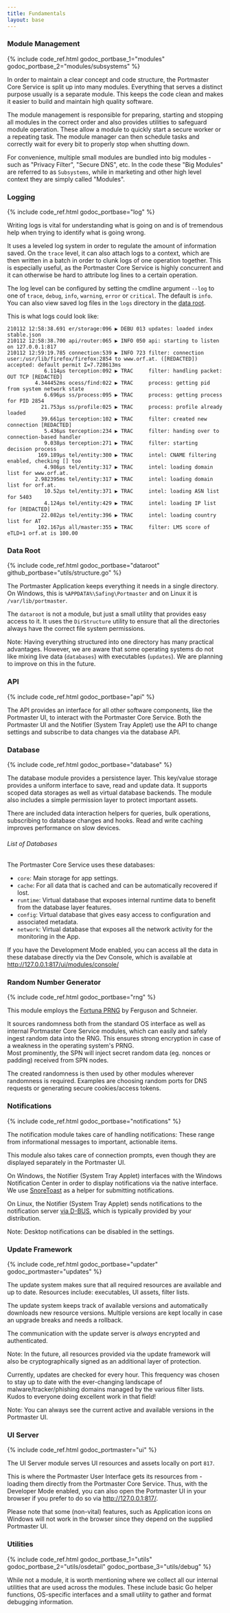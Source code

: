 ```yaml
---
title: Fundamentals
layout: base
---
```


### Module Management

{% include code_ref.html godoc_portbase_1="modules" godoc_portbase_2="modules/subsystems" %}

In order to maintain a clear concept and code structure, the Portmaster Core Service is split up into many modules. Everything that serves a distinct purpose usually is a separate module. This keeps the code clean and makes it easier to build and maintain high quality software.

The module management is responsible for preparing, starting and stopping all modules in the correct order and also provides utilities to safeguard module operation. These allow a module to quickly start a secure worker or a repeating task. The module manager can then schedule tasks and correctly wait for every bit to properly stop when shutting down.

For convenience, multiple small modules are bundled into big modules - such as "Privacy Filter", "Secure DNS", etc. In the code these "Big Modules" are referred to as `Subsystems`, while in marketing and other high level context they are simply called "Modules".

### Logging

{% include code_ref.html godoc_portbase="log" %}

Writing logs is vital for understanding what is going on and is of tremendous help when trying to identify what is going wrong.

It uses a leveled log system in order to regulate the amount of information saved. On the `trace` level, it can also attach logs to a context, which are then written in a batch in order to clunk logs of one operation together. This is especially useful, as the Portmaster Core Service is highly concurrent and it can otherwise be hard to attribute log lines to a certain operation.

The log level can be configured by setting the cmdline argument `--log` to one of `trace`, `debug`, `info`, `warning`, `error` or `critical`.
The default is `info`.
You can also view saved log files in the `logs` directory in the [data root](#data-root).

This is what logs could look like:
```
210112 12:58:38.691 er/storage:096 ▶ DEBU 013 updates: loaded index stable.json
210112 12:58:38.700 api/router:065 ▶ INFO 050 api: starting to listen on 127.0.0.1:817
210112 12:59:19.785 connection:539 ▶ INFO 723 filter: connection user:/usr/lib/firefox/firefox:2854 to www.orf.at. ([REDACTED]) accepted: default permit Σ=7.728613ms
            6.114µs terception:092 ▶ TRAC     filter: handling packet: OUT TCP [REDACTED]
         4.344452ms ocess/find:022 ▶ TRAC     process: getting pid from system network state
            6.696µs ss/process:095 ▶ TRAC     process: getting process for PID 2854
           21.753µs ss/profile:025 ▶ TRAC     process: profile already loaded
           39.661µs terception:102 ▶ TRAC     filter: created new connection [REDACTED]
            5.436µs terception:234 ▶ TRAC     filter: handing over to connection-based handler
            9.038µs terception:271 ▶ TRAC     filter: starting decision process
          169.189µs tel/entity:300 ▶ TRAC     intel: CNAME filtering enabled, checking [] too
            4.986µs tel/entity:317 ▶ TRAC     intel: loading domain list for www.orf.at.
         2.982395ms tel/entity:317 ▶ TRAC     intel: loading domain list for orf.at.
            10.52µs tel/entity:371 ▶ TRAC     intel: loading ASN list for 5403
            4.124µs tel/entity:429 ▶ TRAC     intel: loading IP list for [REDACTED]
           22.082µs tel/entity:396 ▶ TRAC     intel: loading country list for AT
          102.167µs all/master:355 ▶ TRAC     filter: LMS score of eTLD+1 orf.at is 100.00
```

### Data Root

{% include code_ref.html godoc_portbase="dataroot" github_portbase="utils/structure.go" %}

The Portmaster Application keeps everything it needs in a single directory. On Windows, this is `%APPDATA%\Safing\Portmaster` and on Linux it is `/var/lib/portmaster`.

The `dataroot` is not a module, but just a small utility that provides easy access to it. It uses the `DirStructure` utility to ensure that all the directories always have the correct file system permissions.

Note: Having everything structured into one directory has many practical advantages. However, we are aware that some operating systems do not like mixing live data (`databases`) with executables (`updates`). We are planning to improve on this in the future.

### API

{% include code_ref.html godoc_portbase="api" %}

The API provides an interface for all other software components, like the Portmaster UI, to interact with the Portmaster Core Service. Both the Portmaster UI and the Notifier (System Tray Applet) use the API to change settings and subscribe to data changes via the database API.

### Database

{% include code_ref.html godoc_portbase="database" %}

The database module provides a persistence layer. This key/value storage provides a uniform interface to save, read and update data. It supports scoped data storages as well as virtual database backends.
The module also includes a simple permission layer to protect important assets.

There are included data interaction helpers for queries, bulk operations, subscribing to database changes and hooks. Read and write caching improves performance on slow devices.

###### List of Databases

The Portmaster Core Service uses these databases:

- `core`: Main storage for app settings.
- `cache`: For all data that is cached and can be automatically recovered if lost.
- `runtime`: Virtual database that exposes internal runtime data to benefit from the database layer features.
- `config`: Virtual database that gives easy access to configuration and associated metadata.
- `network`: Virtual database that exposes all the network activity for the monitoring in the App.

If you have the Development Mode enabled, you can access all the data in these database directly via the Dev Console, which is available at http://127.0.0.1:817/ui/modules/console/

### Random Number Generator

{% include code_ref.html godoc_portbase="rng" %}

This module employs the [Fortuna PRNG](https://en.wikipedia.org/wiki/Fortuna_(PRNG)) by Ferguson and Schneier.

It sources randomness both from the standard OS interface as well as internal Portmaster Core Service modules, which can easily and safely ingest random data into the RNG. This ensures strong encryption in case of a weakness in the operating system's PRNG.  
Most prominently, the SPN will inject secret random data (eg. nonces or padding) received from SPN nodes.

The created randomness is then used by other modules wherever randomness is required. Examples are choosing random ports for DNS requests or generating secure cookies/access tokens.

### Notifications

{% include code_ref.html godoc_portbase="notifications" %}

The notification module takes care of handling notifications: These range from informational messages to important, actionable items.

This module also takes care of connection prompts, even though they are displayed separately in the Portmaster UI.

On Windows, the Notifier (System Tray Applet) interfaces with the Windows Notification Center in order to display notifications via the native interface. We use [SnoreToast](https://github.com/KDE/snoretoast) as a helper for submitting notifications.

On Linux, the Notifier (System Tray Applet) sends notifications to the notification server [via D-BUS](https://specifications.freedesktop.org/notification-spec/latest/ar01s09.html), which is typically provided by your distribution.

Note: Desktop notifications can be disabled in the settings.

### Update Framework

{% include code_ref.html godoc_portbase="updater" godoc_portmaster="updates" %}

The update system makes sure that all required resources are available and up to date. Resources include: executables, UI assets, filter lists.

The update system keeps track of available versions and automatically downloads new resource versions. Multiple versions are kept locally in case an upgrade breaks and needs a rollback.

The communication with the update server is _always_ encrypted and authenticated.

Note: In the future, all resources provided via the update framework will also be cryptographically signed as an additional layer of protection.

Currently, updates are checked for every hour. This frequency was chosen to stay up to date with the ever-changing landscape of malware/tracker/phishing domains managed by the various filter lists. Kudos to everyone doing excellent work in that field!

Note: You can always see the current active and available versions in the Portmaster UI.

### UI Server

{% include code_ref.html godoc_portmaster="ui" %}

The UI Server module serves UI resources and assets locally on port `817`.

This is where the Portmaster User Interface gets its resources from - loading them directly from the Portmaster Core Service. Thus, with the Developer Mode enabled, you can also open the Portmaster UI in your browser if you prefer to do so via http://127.0.0.1:817/.

Please note that some (non-vital) features, such as Application icons on Windows will not work in the browser since they depend on the supplied Portmaster UI.

### Utilities

{% include code_ref.html godoc_portbase_1="utils" godoc_portbase_2="utils/osdetail" godoc_portbase_3="utils/debug" %}

While not a module, it is worth mentioning where we collect all our internal utilities that are used across the modules. These include basic Go helper functions, OS-specific interfaces and a small utility to gather and format debugging information.
